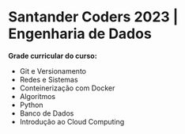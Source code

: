 # Santander Coders 2023 | Engenharia de Dados
**Grade curricular do curso:**

* Git e Versionamento
* Redes e Sistemas
* Conteinerização com Docker
* Algoritmos
* Python
* Banco de Dados
* Introdução ao Cloud Computing
